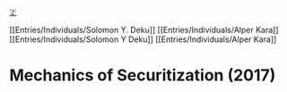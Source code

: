 [🇿](zotero://select/library/items/JZA3R97S)

[[Entries/Individuals/Solomon Y. Deku]] [[Entries/Individuals/Alper Kara]] [[Entries/Individuals/Solomon Y Deku]] [[Entries/Individuals/Alper Kara]] 
# Mechanics of Securitization (2017)

